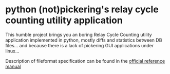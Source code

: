 # python (not)pickering's relay cycle counting utility application

This humble project brings you an boring Relay Cycle Counting utility application implemented in python, mostly diffs and statistics between DB files... and because there is a lack of pickering GUI applications under linux...

Description of fileformat specification can be found in the [official reference manual](https://downloads.pickeringtest.info/downloads/RelayCountingApplication/RelayCountingAppHelp.pdf)
